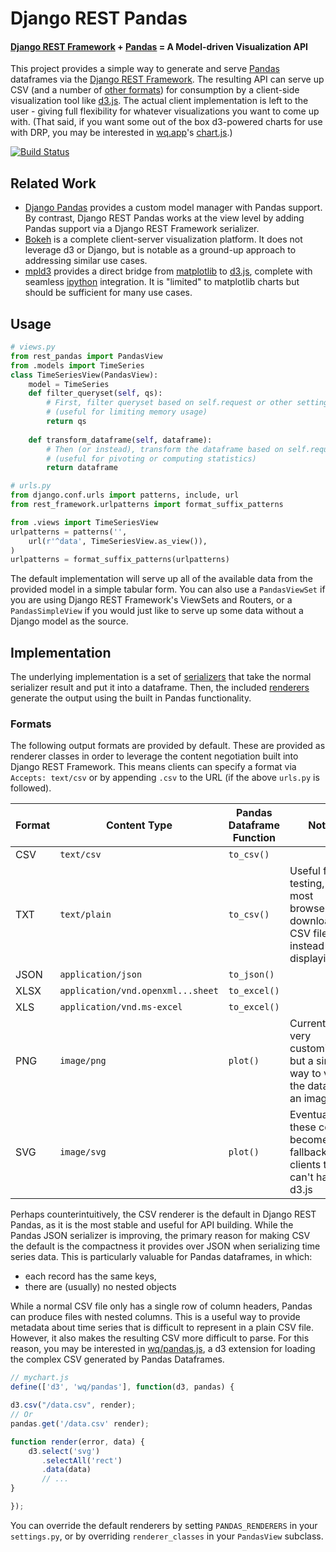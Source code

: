 Django REST Pandas
==================

#### [Django REST Framework] + [Pandas] = A Model-driven Visualization API

This project provides a simple way to generate and serve [Pandas] dataframes via the [Django REST Framework].  The resulting API can serve up CSV (and a number of [other formats](#formats)) for consumption by a client-side visualization tool like [d3.js].  The actual client implementation is left to the user - giving full flexibility for whatever visualizations you want to come up with.  (That said, if you want some out of the box d3-powered charts for use with DRP, you may be interested in [wq.app]'s [chart.js].)

[![Build Status](https://travis-ci.org/wq/django-rest-pandas.png?branch=master)](https://travis-ci.org/wq/django-rest-pandas) 

## Related Work

 * [Django Pandas] provides a custom model manager with Pandas support.  By contrast, Django REST Pandas works at the view level by adding Pandas support via a Django REST Framework serializer.
 * [Bokeh] is a complete client-server visualization platform.  It does not leverage d3 or Django, but is notable as a ground-up approach to addressing similar use cases.
 * [mpld3] provides a direct bridge from [matplotlib] to [d3.js], complete with seamless [ipython] integration.  It is "limited" to matplotlib charts but should be sufficient for many use cases.

## Usage

```python
# views.py
from rest_pandas import PandasView
from .models import TimeSeries
class TimeSeriesView(PandasView):
    model = TimeSeries
    def filter_queryset(self, qs):
        # First, filter queryset based on self.request or other settings
        # (useful for limiting memory usage)
        return qs
        
    def transform_dataframe(self, dataframe):
        # Then (or instead), transform the dataframe based on self.request
        # (useful for pivoting or computing statistics)
        return dataframe
```

```python
# urls.py
from django.conf.urls import patterns, include, url
from rest_framework.urlpatterns import format_suffix_patterns

from .views import TimeSeriesView
urlpatterns = patterns('',
    url(r'^data', TimeSeriesView.as_view()),
)
urlpatterns = format_suffix_patterns(urlpatterns)
```

The default implementation will serve up all of the available data from the provided model in a simple tabular form.  You can also use a `PandasViewSet` if you are using Django REST Framework's ViewSets and Routers, or a `PandasSimpleView` if you would just like to serve up some data without a Django model as the source.

## Implementation
The underlying implementation is a set of [serializers] that take the normal serializer result and put it into a dataframe.  Then, the included [renderers] generate the output using the built in Pandas functionality.  

### Formats

The following output formats are provided by default.  These are provided as renderer classes in order to leverage the content negotiation built into Django REST Framework.  This means clients can specify a format via `Accepts: text/csv` or by appending `.csv` to the URL (if the above `urls.py` is followed).

Format | Content Type | Pandas Dataframe Function | Notes
-------|--------------|---------------------------|--------
CSV    | `text/csv` | `to_csv()` |
TXT    | `text/plain` | `to_csv()` | Useful for testing, as most browsers will download a CSV file instead of displaying it
JSON   | `application/json` | `to_json()` |
XLSX   | `application/vnd.openxml...sheet` | `to_excel()` |
XLS    | `application/vnd.ms-excel` | `to_excel()` 
PNG    | `image/png` | `plot()` | Currently not very customizable, but a simple way to view the data as an image. 
SVG    | `image/svg` | `plot()` | Eventually these could become a fallback for clients that can't handle d3.js

Perhaps counterintuitively, the CSV renderer is the default in Django REST Pandas, as it is the most stable and useful for API building.  While the Pandas JSON serializer is improving, the primary reason for making CSV the default is the compactness it provides over JSON when serializing time series data.  This is particularly valuable for Pandas dataframes, in which:
 - each record has the same keys,
 - there are (usually) no nested objects

While a normal CSV file only has a single row of column headers, Pandas can produce files with nested columns.  This is a useful way to provide metadata about time series that is difficult to represent in a plain CSV file.  However, it also makes the resulting CSV more difficult to parse.  For this reason, you may be interested in [wq/pandas.js], a d3 extension for loading the complex CSV generated by Pandas Dataframes.

```javascript
// mychart.js
define(['d3', 'wq/pandas'], function(d3, pandas) {

d3.csv("/data.csv", render);
// Or
pandas.get('/data.csv' render);

function render(error, data) {
    d3.select('svg')
       .selectAll('rect')
       .data(data)
       // ...
}

});

```

You can override the default renderers by setting `PANDAS_RENDERERS` in your `settings.py`, or by overriding `renderer_classes` in your `PandasView` subclass.

[Django REST Framework]: http://django-rest-framework.org
[Pandas]: http://pandas.pydata.org
[d3.js]: http://d3js.org
[wq.app]: http://wq.io/wq.app
[chart.js]: http://wq.io/docs/chart-js
[Django Pandas]: https://github.com/chrisdev/django-pandas/
[bokeh]: http://bokeh.pydata.org/
[mpld3]: https://github.com/jakevdp/mpld3
[matplotlib]: http://matplotlib.org/
[ipython]: http://ipython.org/
[serializers]: https://github.com/wq/django-rest-pandas/blob/master/rest_pandas/serializers.py
[renderers]: https://github.com/wq/django-rest-pandas/blob/master/rest_pandas/renderers.py
[wq/pandas.js]: http://wq.io/docs/pandas-js
